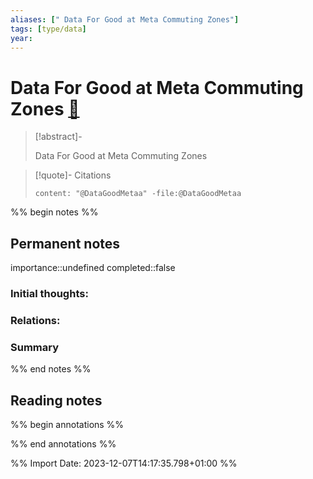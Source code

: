 ```yaml
---
aliases: [" Data For Good at Meta Commuting Zones"]
tags: [type/data]
year: 
---
```

# Data For Good at Meta Commuting Zones [📖](zotero://select/library/items/S5WYET3M)

> [!abstract]-
> 
> Data For Good at Meta Commuting Zones
> 

> [!quote]- Citations
> 
> ```query
> content: "@DataGoodMetaa" -file:@DataGoodMetaa
> ```

%% begin notes %%
## Permanent notes
importance::undefined
completed::false
### Initial thoughts:


### Relations:


### Summary


%% end notes %%
## Reading notes
%% begin annotations %%

%% end annotations %%



%% Import Date: 2023-12-07T14:17:35.798+01:00 %%
